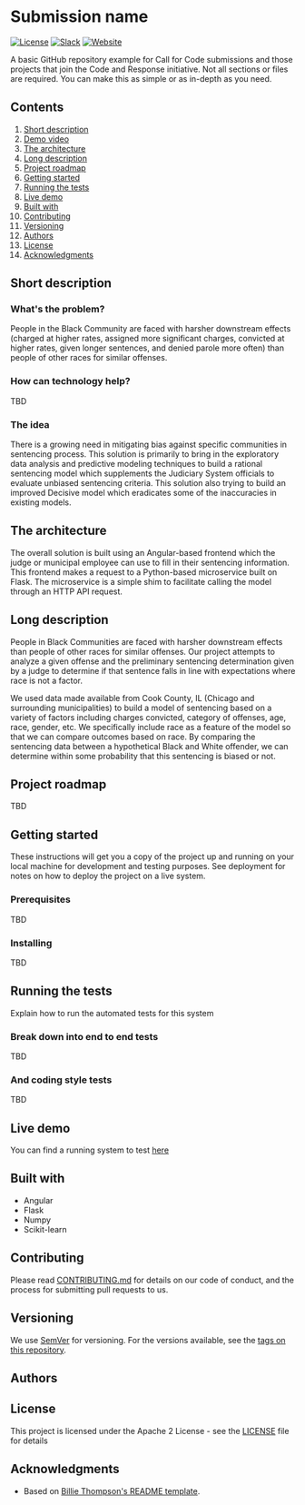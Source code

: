 # Submission name

[![License](https://img.shields.io/badge/License-Apache2-blue.svg)](https://www.apache.org/licenses/LICENSE-2.0) [![Slack](https://img.shields.io/badge/Join-Slack-blue)](https://callforcode.org/slack) [![Website](https://img.shields.io/badge/View-Website-blue)](https://code-and-response.github.io/Project-Sample/)

A basic GitHub repository example for Call for Code submissions and those projects that join the Code and Response initiative. Not all sections or files are required. You can make this as simple or as in-depth as you need.

## Contents

1. [Short description](#short-description)
1. [Demo video](#demo-video)
1. [The architecture](#the-architecture)
1. [Long description](#long-description)
1. [Project roadmap](#project-roadmap)
1. [Getting started](#getting-started)
1. [Running the tests](#running-the-tests)
1. [Live demo](#live-demo)
1. [Built with](#built-with)
1. [Contributing](#contributing)
1. [Versioning](#versioning)
1. [Authors](#authors)
1. [License](#license)
1. [Acknowledgments](#acknowledgments)

## Short description

### What's the problem?

People in the Black Community are faced with harsher downstream effects (charged at higher rates, assigned more significant charges, convicted at higher rates, given longer sentences, and denied parole more often) than people of other races for similar offenses.

### How can technology help?

TBD

### The idea

There is a growing need in mitigating bias against specific communities in sentencing process. This solution is primarily to bring in the exploratory data analysis and predictive modeling techniques to build a rational sentencing model which supplements the Judiciary System officials to evaluate unbiased sentencing criteria. This solution also trying to build an improved Decisive model which eradicates some of the inaccuracies in existing models.

## The architecture

The overall solution is built using an Angular-based frontend which the judge or municipal employee can use to fill in their sentencing information. This frontend makes a request to a Python-based microservice built on Flask. The microservice is a simple shim to facilitate calling the model through an HTTP API request.


## Long description

People in Black Communities are faced with harsher downstream effects than people of other races for similar offenses. Our project attempts to analyze a given offense and the preliminary sentencing determination given by a judge to determine if that sentence falls in line with expectations where race is not a factor.

We used data made available from Cook County, IL (Chicago and surrounding municipalities) to build a model of sentencing based on a variety of factors including charges convicted, category of offenses, age, race, gender, etc. We specifically include race as a feature of the model so that we can compare outcomes based on race. By comparing the sentencing data between a hypothetical Black and White offender, we can determine within some probability that this sentencing is biased or not.


## Project roadmap

TBD

## Getting started

These instructions will get you a copy of the project up and running on your local machine for development and testing purposes. See deployment for notes on how to deploy the project on a live system.

### Prerequisites

TBD

### Installing

TBD

## Running the tests

Explain how to run the automated tests for this system

### Break down into end to end tests

TBD

### And coding style tests

TBD

## Live demo

You can find a running system to test [here](https://us-south.git.cloud.ibm.com/sirraman/Embrace2020)

## Built with

* Angular
* Flask
* Numpy
* Scikit-learn

## Contributing

Please read [CONTRIBUTING.md](CONTRIBUTING.md) for details on our code of conduct, and the process for submitting pull requests to us.

## Versioning

We use [SemVer](http://semver.org/) for versioning. For the versions available, see the [tags on this repository](https://github.com/your/project/tags).

## Authors

## License

This project is licensed under the Apache 2 License - see the [LICENSE](LICENSE) file for details

## Acknowledgments

* Based on [Billie Thompson's README template](https://gist.github.com/PurpleBooth/109311bb0361f32d87a2).
